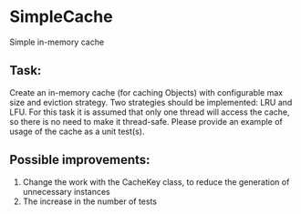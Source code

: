 # SimpleCache
Simple in-memory cache

## Task:
Create an in-memory cache (for caching Objects) with configurable max size and eviction strategy.
Two strategies should be implemented: LRU and LFU.
For this task it is assumed that only one thread will access the cache, so there is no need to make it thread-safe.
Please provide an example of usage of the cache as a unit test(s).

## Possible improvements:
1. Change the work with the CacheKey class, to reduce the generation of unnecessary instances
2. The increase in the number of tests